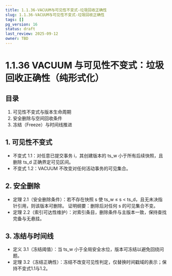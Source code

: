 ```yaml
---
title: 1.1.36-VACUUM与可见性不变式-垃圾回收正确性
slug: 1.1.36-VACUUM与可见性不变式-垃圾回收正确性
tags: []
pg_version: 16
status: draft
last_review: 2025-09-12
owner: TBD
---
```


# 1.1.36 VACUUM 与可见性不变式：垃圾回收正确性（纯形式化）

## 目录

1. 可见性不变式与版本生命周期
2. 安全删除与空间回收条件
3. 冻结（Freeze）与时间线推进

## 1. 可见性不变式

- 不变式 1.1：对任意已提交事务 i，其创建版本的 ts_w 小于所有后续快照，且删除 ts_d 正确界定可见区间。
- 不变式 1.2：VACUUM 不改变对任何活动事务的可见集合。

## 2. 安全删除

- 定理 2.1（安全删除条件）：若不存在快照 s 使 ts_w ≤ s < ts_d，且无未决指针引用，则该版本可删除。
  证明纲要：删除后对任何 s 的可见集合不变。
- 定理 2.2（索引可达性维护）：对索引条目，删除条件与主版本一致，保持查找完备与无悬挂。

## 3. 冻结与时间线

- 定义 3.1（冻结阈值）：当 ts_w 小于全局安全水位，版本可冻结以避免回绕问题。
- 定理 3.2（冻结正确性）：冻结不改变可见性判定，仅替换时间戳域的表示；保持不变式1.1与1.2。
